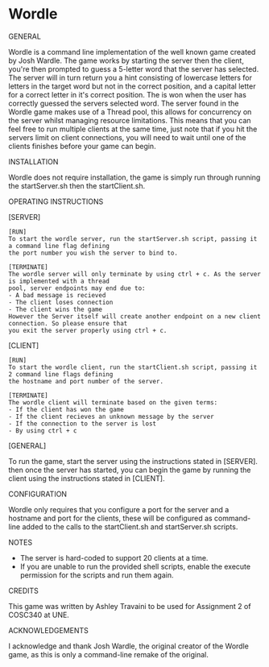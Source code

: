# Wordle

GENERAL

  Wordle is a command line implementation of the well known game created by Josh Wardle.
  The game works by starting the server then the client, you're then prompted to guess
  a 5-letter word that the server has selected. The server will in turn return you a hint
  consisting of lowercase letters for letters in the target word but not in the correct position, 
  and a capital letter for a correct letter in it's correct position. The is won when the user
  has correctly guessed the servers selected word. The server found in the Wordle game makes use
  of a Thread pool, this allows for concurrency on the server whilst managing resource limitations.
  This means that you can feel free to run multiple clients at the same time, just note that if you
  hit the servers limit on client connections, you will need to wait until one of the clients finishes
  before your game can begin.

INSTALLATION

  Wordle does not require installation, the game is simply run through running the startServer.sh
  then the startClient.sh.

OPERATING INSTRUCTIONS

  [SERVER]

    [RUN]  
    To start the wordle server, run the startServer.sh script, passing it a command line flag defining
    the port number you wish the server to bind to.

    [TERMINATE]
    The wordle server will only terminate by using ctrl + c. As the server is implemented with a thread 
    pool, server endpoints may end due to:
    - A bad message is recieved
    - The client loses connection
    - The client wins the game
    However the Server itself will create another endpoint on a new client connection. So please ensure that
    you exit the server properly using ctrl + c.    
  
  [CLIENT]

    [RUN]
    To start the wordle client, run the startClient.sh script, passing it 2 command line flags defining
    the hostname and port number of the server. 

    [TERMINATE]
    The wordle client will terminate based on the given terms:
    - If the client has won the game
    - If the client recieves an unknown message by the server
    - If the connection to the server is lost
    - By using ctrl + c

  [GENERAL]

  To run the game, start the server using the instructions stated in [SERVER]. then once the server has
  started, you can begin the game by running the client using the instructions stated in [CLIENT]. 
  

CONFIGURATION
  
  Wordle only requires that you configure a port for the server and a hostname and port for the clients,
  these will be configured as command-line added to the calls to the startClient.sh and startServer.sh
  scripts.

NOTES 

  - The server is hard-coded to support 20 clients at a time.
  - If you are unable to run the provided shell scripts, enable the execute permission for the scripts and run them again.

CREDITS

  This game was written by Ashley Travaini to be used for Assignment 2 of COSC340 at UNE. 

ACKNOWLEDGEMENTS

  I acknowledge and thank Josh Wardle, the original creator of the Wordle game, as this is only
  a command-line remake of the original.



  
   
